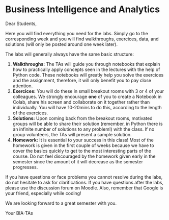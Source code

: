 # Business Intelligence and Analytics

Dear Students,

Here you will find everything you need for the labs. Simply go to the corresponding week and you will find walkthroughs, exercices, data, and solutions (will only be posted around one week later).

The labs will generally always have the same basic structure:

1. **Walkthroughs:** The TAs will guide you through notebooks that explain how to practically apply concepts seen in the lectures with the help of Python code. These notebooks will greatly help you solve the exercices and the assignment, therefore, it will only benefit you to pay close attention.
2. **Exercices:** You will do these in small breakout rooms with 3 or 4 of your colleagues. We strongly encourage **one** of you to create a Notebook in Colab, share his screen and collaborate on it together rather than individually. You will have 10-20mins to do this, according to the length of the exercices.
3. **Solutions:** Upon coming back from the breakout rooms, motivated groups will be able to share their solution (remember, in Python there is an infinite number of solutions to any problem!) with the class. If no group volunteers, the TAs will present a sample solution.
4. **Homework:** It is essential to your success in this class! Most of the homework is given in the first couple of weeks because we have to cover the basics quickly to get to the most interesting parts of the course. Do not feel discouraged by the homework given early in the semester since the amount of it will decrease as the semester progresses.

If you have questions or face problems you cannot resolve during the labs, do not hesitate to ask for clarifications. If you have questions after the labs, please use the discussion forum on Moodle. Also, remember that Google is your friend, especially while coding!

We are looking forward to a great semester with you.

Your BIA-TAs
